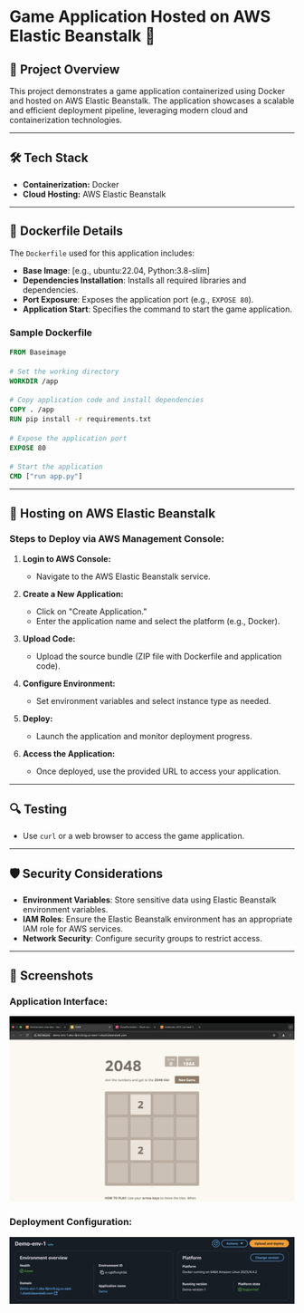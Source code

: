 # Game Application Hosted on AWS Elastic Beanstalk 🚀

## 🌟 Project Overview

This project demonstrates a game application containerized using Docker and hosted on AWS Elastic Beanstalk. The application showcases a scalable and efficient deployment pipeline, leveraging modern cloud and containerization technologies.

---

## 🛠️ Tech Stack

- **Containerization:** Docker
- **Cloud Hosting:** AWS Elastic Beanstalk

---

## 🐳 Dockerfile Details

The `Dockerfile` used for this application includes:
- **Base Image**: [e.g., ubuntu:22.04, Python:3.8-slim]
- **Dependencies Installation**: Installs all required libraries and dependencies.
- **Port Exposure**: Exposes the application port (e.g., `EXPOSE 80`).
- **Application Start**: Specifies the command to start the game application.

### Sample Dockerfile
```dockerfile
FROM Baseimage

# Set the working directory
WORKDIR /app

# Copy application code and install dependencies
COPY . /app
RUN pip install -r requirements.txt

# Expose the application port
EXPOSE 80

# Start the application
CMD ["run app.py"]
```

---

## 🚀 Hosting on AWS Elastic Beanstalk

### Steps to Deploy via AWS Management Console:

1. **Login to AWS Console:**
   - Navigate to the AWS Elastic Beanstalk service.

2. **Create a New Application:**
   - Click on "Create Application."
   - Enter the application name and select the platform (e.g., Docker).

3. **Upload Code:**
   - Upload the source bundle (ZIP file with Dockerfile and application code).

4. **Configure Environment:**
   - Set environment variables and select instance type as needed.

5. **Deploy:**
   - Launch the application and monitor deployment progress.

6. **Access the Application:**
   - Once deployed, use the provided URL to access your application.

---

## 🔍 Testing

- Use `curl` or a web browser to access the game application.

---

## 🛡️ Security Considerations

- **Environment Variables**: Store sensitive data using Elastic Beanstalk environment variables.
- **IAM Roles**: Ensure the Elastic Beanstalk environment has an appropriate IAM role for AWS services.
- **Network Security**: Configure security groups to restrict access.

---

## 📸 Screenshots

### Application Interface:
![Screenshot 1](/1.png)

### Deployment Configuration:
![Screenshot 2](/2.png)



